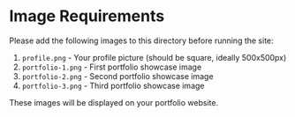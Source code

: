 # Image Requirements

Please add the following images to this directory before running the site:

1. `profile.png` - Your profile picture (should be square, ideally 500x500px)
2. `portfolio-1.png` - First portfolio showcase image
3. `portfolio-2.png` - Second portfolio showcase image
3. `portfolio-3.png` - Third portfolio showcase image

These images will be displayed on your portfolio website. 